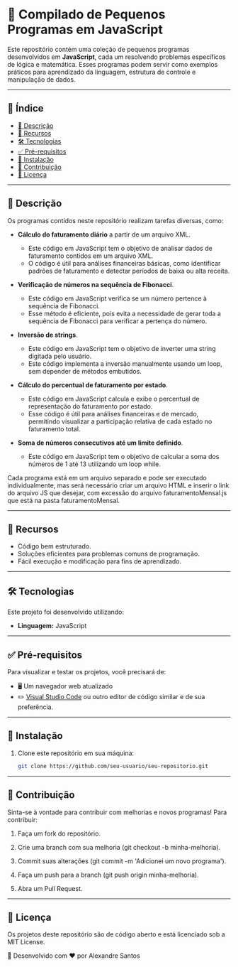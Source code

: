 # 📌 Compilado de Pequenos Programas em JavaScript

Este repositório contém uma coleção de pequenos programas desenvolvidos em **JavaScript**, cada um resolvendo problemas específicos de lógica e matemática. Esses programas podem servir como exemplos práticos para aprendizado da linguagem, estrutura de controle e manipulação de dados.

---

## 📌 Índice
- [📜 Descrição](#-descrição)
- [🚀 Recursos](#-recursos)
- [🛠 Tecnologias](#-tecnologias)
- [✅ Pré-requisitos](#-pré-requisitos)
- [💾 Instalação](#-instalação)
- [🤝 Contribuição](#-contribuição)
- [📄 Licença](#-licença)

---

## 📜 Descrição

Os programas contidos neste repositório realizam tarefas diversas, como:
- **Cálculo do faturamento diário** a partir de um arquivo XML.
  - Este código em JavaScript tem o objetivo de analisar dados de faturamento contidos em um arquivo XML.
  - O código é útil para análises financeiras básicas, como identificar padrões de faturamento e detectar períodos de baixa ou alta receita.

- **Verificação de números na sequência de Fibonacci**.
  - Este código em JavaScript verifica se um número pertence à sequência de Fibonacci.
  - Esse método é eficiente, pois evita a necessidade de gerar toda a sequência de Fibonacci para verificar a pertença do número.

- **Inversão de strings**.
  - Este código em JavaScript tem o objetivo de inverter uma string digitada pelo usuário.
  - Este código implementa a inversão manualmente usando um loop, sem depender de métodos embutidos.

- **Cálculo do percentual de faturamento por estado**.
  - Este código em JavaScript calcula e exibe o percentual de representação do faturamento por estado.
  - Esse código é útil para análises financeiras e de mercado, permitindo visualizar a participação relativa de cada estado no faturamento total.

- **Soma de números consecutivos até um limite definido**.
  - Este código em JavaScript tem o objetivo de calcular a soma dos números de 1 até 13 utilizando um loop while.

Cada programa está em um arquivo separado e pode ser executado individualmente, mas será necessário criar um arquivo HTML e inserir o link do arquivo JS que desejar, com excessão do arquivo faturamentoMensal.js que está na pasta faturamentoMensal.

---

## 🚀 Recursos

- Código bem estruturado.
- Soluções eficientes para problemas comuns de programação.
- Fácil execução e modificação para fins de aprendizado.

---

## 🛠 Tecnologias

Este projeto foi desenvolvido utilizando:
- **Linguagem:** JavaScript

---

## ✅ Pré-requisitos

Para visualizar e testar os projetos, você precisará de:
- 🖥️ Um navegador web atualizado
- ✏️ [Visual Studio Code](https://code.visualstudio.com/) ou outro editor de código similar e de sua preferência.

---

## 💾 Instalação

1. Clone este repositório em sua máquina:
   
   ```sh
   git clone https://github.com/seu-usuario/seu-repositorio.git

---

## 🤝 Contribuição
Sinta-se à vontade para contribuir com melhorias e novos programas! Para contribuir:

1. Faça um fork do repositório.

2. Crie uma branch com sua melhoria (git checkout -b minha-melhoria).

3. Commit suas alterações (git commit -m 'Adicionei um novo programa').

4. Faça um push para a branch (git push origin minha-melhoria).

5. Abra um Pull Request.

---

## 📜 Licença

Os projetos deste repositório são de código aberto e está licenciado sob a MIT License.

📌 Desenvolvido com ❤️ por Alexandre Santos
